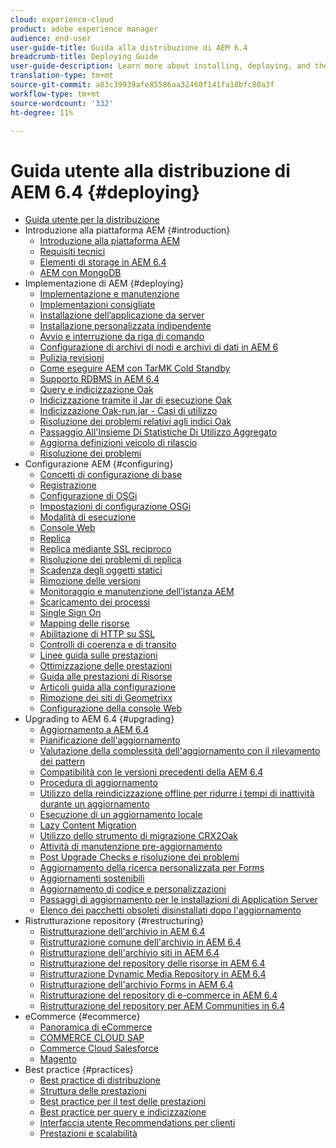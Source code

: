 ```yaml
---
cloud: experience-cloud
product: adobe experience manager
audience: end-user
user-guide-title: Guida alla distribuzione di AEM 6.4
breadcrumb-title: Deploying Guide
user-guide-description: Learn more about installing, deploying, and the architecture of Adobe Experience Manager 6.4, including our Adobe Managed Services cloud deployment.
translation-type: tm+mt
source-git-commit: a83c39939afe85586aa32460f141fa18bfc80a3f
workflow-type: tm+mt
source-wordcount: '332'
ht-degree: 11%

---
```



# Guida utente alla distribuzione di AEM 6.4 {#deploying}

+ [Guida utente per la distribuzione](home.md)
+ Introduzione alla piattaforma AEM {#introduction}
   + [Introduzione alla piattaforma AEM](platform.md)
   + [Requisiti tecnici](technical-requirements.md)
   + [Elementi di storage in AEM 6.4](storage-elements-in-aem-6.md)
   + [AEM con MongoDB](aem-with-mongodb.md)
+ Implementazione di AEM {#deploying}
   + [Implementazione e manutenzione](deploy.md)
   + [Implementazioni consigliate](recommended-deploys.md)
   + [Installazione dell’applicazione da server](application-server-install.md)
   + [Installazione personalizzata indipendente](custom-standalone-install.md)
   + [Avvio e interruzione da riga di comando](command-line-start-and-stop.md)
   + [Configurazione di archivi di nodi e archivi di dati in AEM 6](data-store-config.md)
   + [Pulizia revisioni](revision-cleanup.md)
   + [Come eseguire AEM con TarMK Cold Standby](tarmk-cold-standby.md)
   + [Supporto RDBMS in AEM 6.4](rdbms-support-in-aem.md)
   + [Query e indicizzazione Oak](queries-and-indexing.md)
   + [Indicizzazione tramite il Jar di esecuzione Oak](indexing-via-the-oak-run-jar.md)
   + [Indicizzazione Oak-run.jar - Casi di utilizzo](oak-run-indexing-usecases.md)
   + [Risoluzione dei problemi relativi agli indici Oak](troubleshooting-oak-indexes.md)
   + [Passaggio All&#39;Insieme Di Statistiche Di Utilizzo Aggregato](opt-in-aggregated-usage-statistics.md)
   + [Aggiorna definizioni veicolo di rilascio](update-release-vehicle-definitions.md)
   + [Risoluzione dei problemi](troubleshooting.md)
+ Configurazione AEM {#configuring}
   + [Concetti di configurazione di base](configuring.md)
   + [Registrazione](configure-logging.md)
   + [Configurazione di OSGi](configuring-osgi.md)
   + [Impostazioni di configurazione OSGi](osgi-configuration-settings.md)
   + [Modalità di esecuzione](configure-runmodes.md)
   + [Console Web](web-console.md)
   + [Replica](replication.md)
   + [Replica mediante SSL reciproco](mssl-replication.md)
   + [Risoluzione dei problemi di replica](troubleshoot-rep.md)
   + [Scadenza degli oggetti statici](expiration-static-objects.md)
   + [Rimozione delle versioni](version-purging.md)
   + [Monitoraggio e manutenzione dell’istanza AEM](monitoring-and-maintaining.md)
   + [Scaricamento dei processi](offloading.md)
   + [Single Sign On](single-sign-on.md)
   + [Mapping delle risorse](resource-mapping.md)
   + [Abilitazione di HTTP su SSL](/help/sites-administering/ssl-by-default.md)
   + [Controlli di coerenza e di transito](consistency-check.md)
   + [Linee guida sulle prestazioni](performance-guidelines.md)
   + [Ottimizzazione delle prestazioni](configuring-performance.md)
   + [Guida alle prestazioni di Risorse](assets-performance-sizing.md)
   + [Articoli guida alla configurazione](ht-deploy.md)
   + [Rimozione dei siti di Geometrixx](removing-the-geometrixx-sites.md)
   + [Configurazione della console Web](configuring-web-console.md)
+ Upgrading to AEM 6.4 {#upgrading}
   + [Aggiornamento a AEM 6.4](upgrade.md)
   + [Pianificazione dell&#39;aggiornamento](upgrade-planning.md)
   + [Valutazione della complessità dell&#39;aggiornamento con il rilevamento dei pattern](pattern-detector.md)
   + [Compatibilità con le versioni precedenti della AEM 6.4](backward-compatibility.md)
   + [Procedura di aggiornamento](upgrade-procedure.md)
   + [Utilizzo della reindicizzazione offline per ridurre i tempi di inattività durante un aggiornamento](upgrade-offline-reindexing.md)
   + [Esecuzione di un aggiornamento locale](in-place-upgrade.md)
   + [Lazy Content Migration](lazy-content-migration.md)
   + [Utilizzo dello strumento di migrazione CRX2Oak](using-crx2oak.md)
   + [Attività di manutenzione pre-aggiornamento](pre-upgrade-maintenance-tasks.md)
   + [Post Upgrade Checks e risoluzione dei problemi](post-upgrade-checks-and-troubleshooting.md)
   + [Aggiornamento della ricerca personalizzata per Forms](upgrading-custom-search-forms.md)
   + [Aggiornamenti sostenibili](sustainable-upgrades.md)
   + [Aggiornamento di codice e personalizzazioni](upgrading-code-and-customizations.md)
   + [Passaggi di aggiornamento per le installazioni di Application Server](app-server-upgrade.md)
   + [Elenco dei pacchetti obsoleti disinstallati dopo l&#39;aggiornamento](obsolete-bundles.md)
+ Ristrutturazione repository {#restructuring}
   + [Ristrutturazione dell&#39;archivio in AEM 6.4](repository-restructuring.md)
   + [Ristrutturazione comune dell&#39;archivio in AEM 6.4](all-repository-restructuring-in-aem-6-4.md)
   + [Ristrutturazione dell&#39;archivio siti in AEM 6.4](sites-repository-restructuring-in-aem-6-4.md)
   + [Ristrutturazione del repository delle risorse in AEM 6.4](assets-repository-restructuring-in-aem-6-4.md)
   + [Ristrutturazione Dynamic Media Repository in AEM 6.4](dynamicmedia-repository-restructuring-in-aem-6-4.md)
   + [Ristrutturazione dell&#39;archivio Forms in AEM 6.4](forms-repository-restructuring-in-aem-6-4.md)
   + [Ristrutturazione del repository di e-commerce in AEM 6.4](ecommerce-repository-restructuring-in-aem-6-4.md)
   + [Ristrutturazione del repository per  AEM Communities in 6.4](communities-repository-restructuring-in-aem-6-4.md)
+ eCommerce {#ecommerce}
   + [Panoramica di eCommerce](ecommerce.md)
   + [COMMERCE CLOUD SAP](sap-commerce-cloud.md)
   + [Commerce Cloud Salesforce](https://github.com/adobe/commerce-salesforce)
   + [Magento](https://www.adobe.io/apis/experiencecloud/commerce-integration-framework/integrations.html#!AdobeDocs/commerce-cif-documentation/master/integrations/02-AEM-Magento.md)
+ Best practice   {#practices}
   + [Best practice di distribuzione](best-practices.md)
   + [Struttura delle prestazioni](performance-tree.md)
   + [Best practice per il test delle prestazioni](best-practices-for-performance-testing.md)
   + [Best practice per query e indicizzazione](best-practices-for-queries-and-indexing.md)
   + [Interfaccia utente Recommendations per clienti](ui-recommendations.md)
   + [Prestazioni e scalabilità](performance.md)


<!--

To be removed:
[Quickstart for AEM Screens](setting-up-a-basic-project-screens.md)
[Device Control Center](device-control-center.md)
[repository-restructuring-in-aem64](repository-restructuring-in-aem64.md)
[Web Console] (configuring-web-console.md)
[Configuring and Deploying AEM Screens](configuring-screens-introduction.md)
[Kickstart Guide](kickstart-for-aem-screens.md)
/help/sites/deploying/using/performance-lp.md
/help/sites-deploying/do-not-delete-performance-guidelines-pdf.md
/help/sites-deploying/removing-the-geometrixx-sites.md
/help/sites-deploying/consistency-check.md

Redirects:
[(Enabling HTTP Over SSL)](config-ssl.md) redirect to /content/help/en/experience-manager/6-4/sites-administering/ssl-by-default
-->

